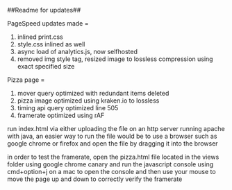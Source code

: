##Readme for updates##

PageSpeed updates made = 
1. inlined print.css
2. style.css inlined as well
3. async load of analytics.js, now selfhosted
4. removed img style tag, resized image to lossless compression using exact specified size


Pizza page =
1. mover query optimized with redundant items deleted
2. pizza image optimized using kraken.io to lossless
3. timing api query optimized line 505
4. framerate optimized using rAF

run index.html via either uploading the file on an http server running apache with java,
an easier way to run the file would be to use a browser such as google chrome or firefox
and open the file by dragging it into the browser


in order to test the framerate, open the pizza.html file located in the views folder using
google chrome canary and run the javascript console using cmd+option+j on a mac to open
the console and then use your mouse to move the page up and down to correctly verify the 
framerate